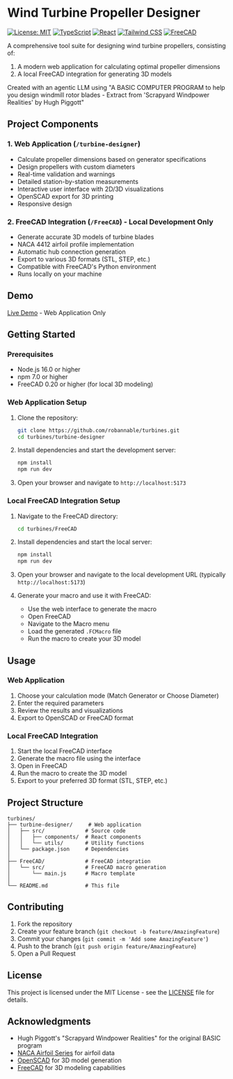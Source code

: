 # Wind Turbine Propeller Designer

[![License: MIT](https://img.shields.io/badge/License-MIT-blue.svg)](https://opensource.org/licenses/MIT)
[![TypeScript](https://img.shields.io/badge/TypeScript-5.2-blue)](https://www.typescriptlang.org/)
[![React](https://img.shields.io/badge/React-18.2-blue)](https://reactjs.org/)
[![Tailwind CSS](https://img.shields.io/badge/Tailwind-3.4-blue)](https://tailwindcss.com/)
[![FreeCAD](https://img.shields.io/badge/FreeCAD-0.20-orange)](https://www.freecadweb.org/)

A comprehensive tool suite for designing wind turbine propellers, consisting of:
1. A modern web application for calculating optimal propeller dimensions
2. A local FreeCAD integration for generating 3D models

Created with an agentic LLM using "A BASIC COMPUTER PROGRAM to help you design windmill rotor blades - Extract from 'Scrapyard Windpower Realities' by Hugh Piggott"

## Project Components

### 1. Web Application (`/turbine-designer`)
- Calculate propeller dimensions based on generator specifications
- Design propellers with custom diameters
- Real-time validation and warnings
- Detailed station-by-station measurements
- Interactive user interface with 2D/3D visualizations
- OpenSCAD export for 3D printing
- Responsive design

### 2. FreeCAD Integration (`/FreeCAD`) - Local Development Only
- Generate accurate 3D models of turbine blades
- NACA 4412 airfoil profile implementation
- Automatic hub connection generation
- Export to various 3D formats (STL, STEP, etc.)
- Compatible with FreeCAD's Python environment
- Runs locally on your machine

## Demo

[Live Demo](https://robannable.github.io/turbines/) - Web Application Only

## Getting Started

### Prerequisites

- Node.js 16.0 or higher
- npm 7.0 or higher
- FreeCAD 0.20 or higher (for local 3D modeling)

### Web Application Setup

1. Clone the repository:
   ```bash
   git clone https://github.com/robannable/turbines.git
   cd turbines/turbine-designer
   ```

2. Install dependencies and start the development server:
   ```bash
   npm install
   npm run dev
   ```

3. Open your browser and navigate to `http://localhost:5173`

### Local FreeCAD Integration Setup

1. Navigate to the FreeCAD directory:
   ```bash
   cd turbines/FreeCAD
   ```

2. Install dependencies and start the local server:
   ```bash
   npm install
   npm run dev
   ```

3. Open your browser and navigate to the local development URL (typically `http://localhost:5173`)

4. Generate your macro and use it with FreeCAD:
   - Use the web interface to generate the macro
   - Open FreeCAD
   - Navigate to the Macro menu
   - Load the generated `.FCMacro` file
   - Run the macro to create your 3D model

## Usage

### Web Application
1. Choose your calculation mode (Match Generator or Choose Diameter)
2. Enter the required parameters
3. Review the results and visualizations
4. Export to OpenSCAD or FreeCAD format

### Local FreeCAD Integration
1. Start the local FreeCAD interface
2. Generate the macro file using the interface
3. Open in FreeCAD
4. Run the macro to create the 3D model
5. Export to your preferred 3D format (STL, STEP, etc.)

## Project Structure

```
turbines/
├── turbine-designer/     # Web application
│   ├── src/             # Source code
│   │   ├── components/  # React components
│   │   └── utils/       # Utility functions
│   └── package.json     # Dependencies
│
├── FreeCAD/             # FreeCAD integration
│   └── src/             # FreeCAD macro generation
│       └── main.js      # Macro template
│
└── README.md            # This file
```

## Contributing

1. Fork the repository
2. Create your feature branch (`git checkout -b feature/AmazingFeature`)
3. Commit your changes (`git commit -m 'Add some AmazingFeature'`)
4. Push to the branch (`git push origin feature/AmazingFeature`)
5. Open a Pull Request

## License

This project is licensed under the MIT License - see the [LICENSE](LICENSE) file for details.

## Acknowledgments

- Hugh Piggott's "Scrapyard Windpower Realities" for the original BASIC program
- [NACA Airfoil Series](https://en.wikipedia.org/wiki/NACA_airfoil) for airfoil data
- [OpenSCAD](https://openscad.org/) for 3D model generation
- [FreeCAD](https://www.freecadweb.org/) for 3D modeling capabilities